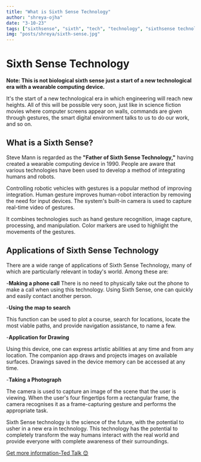 ```yaml
---
title: "What is Sixth Sense Technology"
author: "shreya-ojha"
date: "3-10-23"
tags: ["sixthsense", "sixth", "tech", "technology", "sixthsense technology"]
img: "posts/shreya/sixth-sense.jpg"
---
```


# Sixth Sense Technology

**Note: This is not biological sixth sense just a start of a new technological era with a wearable computing device.**

It's the start of a new technological era in which engineering will reach new heights. All of this will be possible very soon, just like in science fiction movies where computer screens appear on walls, commands are given through gestures, the smart digital environment talks to us to do our work, and so on. 

## What is a Sixth Sense? 

Steve Mann is regarded as the **"Father of Sixth Sense Technology,"** having created a wearable computing device in 1990. People are aware that various technologies have been used to develop a method of integrating humans and robots. 
 
Controlling robotic vehicles with gestures is a popular method of improving integration. Human gesture improves human-robot interaction by removing the need for input devices. The system's built-in camera is used to capture real-time video of gestures.  

It combines technologies such as hand gesture recognition, image capture, processing, and manipulation. Color markers are used to highlight the movements of the gestures. 

## Applications of Sixth Sense Technology

There are a wide range of applications of Sixth Sense Technology, many of which are particularly relevant in today's world. Among these are:

-**Making a phone call**
There is no need to physically take out the phone to make a call when using this technology. Using Sixth Sense, one can quickly and easily contact another person. 

-**Using the map to search**

This function can be used to plot a course, search for locations, locate the most viable paths, and provide navigation assistance, to name a few.

-**Application for Drawing**

Using this device, one can express artistic abilities at any time and from any location. The companion app draws and projects images on available surfaces. Drawings saved in the device memory can be accessed at any time.

-**Taking a Photograph**

The camera is used to capture an image of the scene that the user is viewing. When the user's four fingertips form a rectangular frame, the camera recognises it as a frame-capturing gesture and performs the appropriate task.
 
Sixth Sense technology is the science of the future, with the potential to usher in a new era in technology. This technology has the potential to completely transform the way humans interact with the real world and provide everyone with complete awareness of their surroundings. 

[Get more information-Ted Talk :blush: ](https://youtu.be/YrtANPtnhyg?si=st1FkbJJq_ItXZx1)